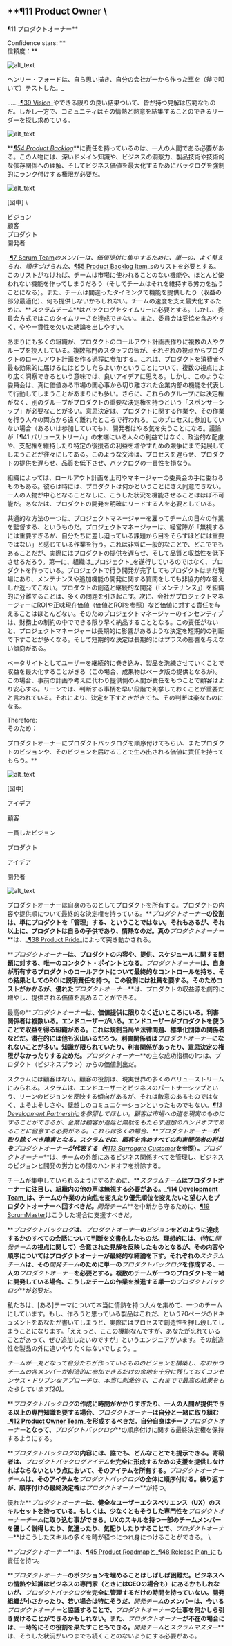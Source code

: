 <!-- Output copied to clipboard! -->

<!-----

You have some errors, warnings, or alerts. If you are using reckless mode, turn it off to see inline alerts.
* ERRORs: 0
* WARNINGs: 0
* ALERTS: 5

Conversion time: 1.715 seconds.


Using this Markdown file:

1. Paste this output into your source file.
2. See the notes and action items below regarding this conversion run.
3. Check the rendered output (headings, lists, code blocks, tables) for proper
   formatting and use a linkchecker before you publish this page.

Conversion notes:

* Docs to Markdown version 1.0β33
* Thu Jun 09 2022 15:01:53 GMT-0700 (PDT)
* Source doc: ch02-11 ¶11 Product Owner
* This document has images: check for >>>>>  gd2md-html alert:  inline image link in generated source and store images to your server. NOTE: Images in exported zip file from Google Docs may not appear in  the same order as they do in your doc. Please check the images!

----->



## **¶11 Product Owner \
¶11 プロダクトオーナー**

Confidence stars: ** \
信頼度：**


![alt_text](images/image1.jpg "image_tooltip")


<!-- _Henry Ford testing a car he envisioned (by hitting it with an ax), and which his company built—from hemp \ -->
ヘンリー・フォードは、自ら思い描き、自分の会社が一から作った車を（斧で叩いて）テストした。_

<!-- ...while everyone holds their own broad notion of the[​¶39 Vision​](https://learning.oreilly.com/library/view/a-scrum-book/9781680507577/f_0074.xhtml#sec.Vision) and of possible good outcomes, the community seeks a leader around whom they can rally their passion and enthusiasm. \ -->
......_[¶39 Vision](https://learning.oreilly.com/library/view/a-scrum-book/9781680507577/f_0074.xhtml#sec.Vision)_やできる限りの良い結果ついて、皆が持つ見解は広範なものだ。しかし一方で、コミュニティはその情熱と熱意を結集することのできるリーダーを探し求めている。


![alt_text](images/image2.png "image_tooltip")


<!-- **One person needs to be responsible for the[​¶54 Product Backlog​](https://learning.oreilly.com/library/view/a-scrum-book/9781680507577/f_0092.xhtml#sec.Product.Backlog). **This person needs deep domain knowledge, business insight, understanding of product technology, technical dependencies, and the authority to force rank the backlog to maximize business value. \ -->
**_[¶54 Product Backlog](https://learning.oreilly.com/library/view/a-scrum-book/9781680507577/f_0092.xhtml#sec.Product.Backlog)_**に責任を持っているのは、一人の人間である必要がある。この人物には、深いドメイン知識や、ビジネスの洞察力、製品技術や技術的な依存関係への理解、そしてビジネス価値を最大化するためにバックログを強制的にランク付けする権限が必要だ。


![alt_text](images/image3.png "image_tooltip")


[​](https://learning.oreilly.com/library/view/a-scrum-book/9781680507577/f_0038.xhtml#sec.Scrum.Team)[図中] \
<!-- Vision  \
Customers \
Product \
Developers \ -->
ビジョン \
顧客 \
プロダクト \
開発者

<!-- _[¶7 Scrum Team​](https://learning.oreilly.com/library/view/a-scrum-book/9781680507577/f_0038.xhtml#sec.Scrum.Team)_ members need a single, well-formed, sequenced list of [​¶55 Product Backlog Item​](https://learning.oreilly.com/library/view/a-scrum-book/9781680507577/f_0093.xhtml#sec.Product.Backlog.Item)s to help focus on delivering value. Without this list, the team may generate features that the market will never or rarely use (though the team still bears the effort to maintain them). They may deliver features at the wrong time (suboptimizing revenue) or deliver nothing. The **_Scrum Team_** needs the backlog in a timely manner to support and maximize the team’s velocity; a committee cannot achieve this timeliness. Committees are also likely to encapsulate compromise and to come to somewhat incoherent conclusions. \ -->
_[¶7 Scrum Team](https://learning.oreilly.com/library/view/a-scrum-book/9781680507577/f_0038.xhtml#sec.Scrum.Team)_のメンバーは、価値提供に集中するために、単一の、よく整えられ、順序づけられた、_[¶55 Product Backlog Item​](https://learning.oreilly.com/library/view/a-scrum-book/9781680507577/f_0093.xhtml#sec.Product.Backlog.Item)_sのリストを必要とする。このリストがなければ、チームは市場に使われることのない機能や、ほとんど使われない機能を作ってしまうだろう（そしてチームはそれを維持する労力を払うことになる）。また、チームは間違ったタイミングで機能を提供したり（収益の部分最適化）、何も提供しないかもしれない。チームの速度を支え最大化するために、**_スクラムチーム_**はバックログをタイムリーに必要とする。しかし、委員会方式ではこのタイムリーさを達成できない。また、委員会は妥協を含みやすく、やや一貫性を欠いた結論を出しやすい。

<!-- Too many organizations put several people or groups in charge of charting product rollout, with staff members from multiple departments all bringing their perspective to the product rollout planning process. This is a good idea to the extent that multiple perspectives broaden insight into how to most effectively deliver the product to the consumer. However, these committees too often represent internal corporate functions, disconnected from market concerns where the real value lies. Further, these groups often lack authority to make decisions and need “sponsorship,” with yet another group being the arbiter of the important decisions for the product. The decisions are further away from both the work on the product and the people doing the work, which can be de-motivating for the developers when they are not part of this process (or even when they are). Discussions often degrade into political considerations and competitions to retain control or to increase benefits for a given constituency, rather than benefit those at the end of the [​¶41 Value Stream​](https://learning.oreilly.com/library/view/a-scrum-book/9781680507577/f_0076.xhtml#sec.Value.Stream)s. These negotiations slow the process, delay product delivery, reduce quality and erode the coherence of the backlog. \ -->
あまりにも多くの組織が、プロダクトのロールアウト計画表作りに複数の人やグループを投入している。複数部門のスタッフの皆が、それぞれの視点からプロダクトのロールアウト計画を作る過程に参加する。これは、プロダクトを消費者へ最も効果的に届けるにはどうしたらよいかということについて、複数の視点により広く洞察できるという意味では、良いアイデアに思える。しかし、このような委員会は、真に価値ある市場の関心事から切り離された企業内部の機能を代表して行動してしまうことがあまりにも多い。さらに、これらのグループには決定権がなく、別のグループがプロダクトの重要な決定権を持つという「スポンサーシップ」が必要なことが多い。意思決定は、プロダクトに関する作業や、その作業を行う人々の両方から遠く離れたところで行われる。このプロセスに参加していない場合（あるいは参加していても）、開発者はやる気を失うことになる。議論が「¶41 バリューストリーム」の末端にいる人々の利益ではなく、政治的な配慮や、支配権を維持したり特定の後援者の利益を増やすための競争にまで発展してしまうことが往々にしてある。このような交渉は、プロセスを遅らせ、プロダクトの提供を遅らせ、品質を低下させ、バックログの一貫性を損なう。

<!-- Some organizations put rollout planning in the hands of a committee of bosses or managers. Sometimes they can’t even agree to what the product is. It’s almost impossible to make this work without a single focal point. You need someone to explicitly lead product development. \ -->
組織によっては、ロールアウト計画を上司やマネージャーの委員会の手に委ねるものもある。彼らは時には、プロダクトは何かということにさえ同意できない。一人の人物が中心となることなしに、こうした状況を機能させることはほぼ不可能だ。あなたは、プロダクトの開発を明確にリードする人を必要としている。

<!-- One common approach is to hire a project manager to oversee the team’s day-to-day work. The project manager does the work that management may feel is too important to ignore but not important enough to distract from their own pressing agendas. Though this is very common—almost ubiquitous—the approach in fact slows product delivery and may reduce quality and profitability. First, the organization is building a _product_ rather than carrying out a _project_. When project development completes, the product is still in the field and questions of maintenance and added feature development find only awkward answers. Organizationally separating product creation from ongoing development (“maintenance”) creates many problems. Secondly, the company rarely gives the project manager responsibility for value such as ROI or net present value (see [Value and ROI](https://learning.oreilly.com/library/view/a-scrum-book/9781680507577/f_0086.xhtml#sec.Value.and.ROI)), so his or her incentive is to deliver as fast as possible within the financial constraints. Without this responsibility, the project manager is more likely to make short-term decisions with long-term consequences, and short-term decisions tend not to have positive long-term consequences. \ -->
共通的な方法の一つは、プロジェクトマネージャーを雇ってチームの日々の作業を監督する、というものだ。プロジェクトマネージャーは、経営陣が「無視するには重要すぎるが、自分たちに差し迫っている課題から目をそらすほどには重要ではない」と感じている作業を行う。これは非常に一般的なことで、どこででもあることだが、実際にはプロダクトの提供を遅らせ、そして品質と収益性を低下させるだろう。第一に、組織は_プロジェクト_を遂行しているのではなく、プロダクトを作っている。プロジェクトで行う開発が完了してもプロダクトはまだ現場にあり、メンテナンスや追加機能の開発に関する質問をしても非協力的な答えしか返ってこない。プロダクトの創造と継続的な開発（「メンテナンス」）を組織的に分離することは、多くの問題を引き起こす。次に、会社がプロジェクトマネージャーにROIや正味現在価値（価値とROIを参照）など価値に対する責任を与えることはほとんどない。そのためプロジェクトマネージャーのインセンティブは、財務上の制約の中でできる限り早く納品することとなる。この責任がないと、プロジェクトマネージャーは長期的に影響があるような決定を短期的の判断で下すことが多くなる。そして短期的な決定は長期的にはプラスの影響を与えない傾向がある。

<!-- You can maximize revenue by continuously engaging your users as beta sites to refine the product (where the deliverables are the beta deliveries), but customers are much more comfortable if a person on the vendor side instead takes responsibility for up-front planning and thinking. Lean says that it is important to line up the decisions early on, so that the decisions are easy to make once the time comes to make them. \ -->
ベータサイトとしてユーザーを継続的に巻き込み、製品を洗練させていくことで収益を最大化することがきる（この場合、成果物はベータ版の提供となるが）。この場合、事前の計画や考えに代わり提供側の人間が責任をもつことで顧客はより安心する。リーンでは、判断する事柄を早い段階で列挙しておくことが重要だと言われている。それにより、決定を下すときがきても、その判断は楽なものになる。

Therefore: \
そのため：

<!-- **Get a _Product Owner_ to order the _Product Backlog_ and take responsibility for the vision of the product, and for the value that emanates from the delivery of that vision. \ -->
プロダクトオーナーにプロダクトバックログを順序付けてもらい、またプロダクトのビジョンや、そのビジョンを届けることで生み出される価値に責任を持ってもらう。**


![alt_text](images/image4.png "image_tooltip")


[図中]

<!-- Ideas

customers

Consistent vision

Product

ideas 

Developers -->

アイデア

顧客

一貫したビジョン

プロダクト

アイデア

開発者


![alt_text](images/image5.png "image_tooltip")


<!-- **_Product Owner_**s own their products: they have the final say over product content and delivery ordering. The **_Product Owner_** role is not just to “manage” the product; it’s that, too, but more so, the product is their baby, their passion. True **_Product Owner_**s are driven by [​¶38 Product Pride​](https://learning.oreilly.com/library/view/a-scrum-book/9781680507577/f_0071.xhtml#sec.Product.Pride). \ -->
プロダクトオーナーは自身のものとしてプロダクトを所有する。プロダクトの内容や提供順について最終的な決定権を持っている。**_プロダクトオーナー_**の役割は、単にプロダクトを「管理」する、ということではない。それもあるが、それ以上に、プロダクトは自らの子供であり、情熱なのだ。真の**_プロダクトオーナー_**は、_[¶38 Product Pride](https://learning.oreilly.com/library/view/a-scrum-book/9781680507577/f_0071.xhtml#sec.Product.Pride)_によって突き動かされる。

<!-- The **_Product Owner_** becomes the single point of contact for issues related to product content, delivery, and scheduling. The **_Product Owner_** has final control over the rollout of the product that he or she owns, and is accountable for the resulting ROI. While this role takes up a staff position, and therefore a cost, a good **_Product Owner_** can dramatically grow a product revenue stream and increase delivered value. \ -->
**_プロダクトオーナー_**は、プロダクトの内容や、提供、スケジュールに関する問題に対する、唯一のコンタクト・ポイントとなる。**_プロダクトオーナー_**は、自身が所有するプロダクトのロールアウトについて最終的なコントロールを持ち、その結果としてのROIに説明責任を持つ。この役割には社員を要する。そのためコストがかかるが、優れた**_プロダクトオーナー_**は、プロダクトの収益源を劇的に増やし、提供される価値を高めることができる。

<!-- The best **_Product Owner_** is as close to value delivery as possible. There are multiple stakeholders—the end user; the organization deriving revenue from end-user use of the product; persons concerned with regulatory authorities, legal issues, or standards bodies; and potentially many others. Stakeholders often cannot be **_Product Owner_**s because they have limited knowledge, a conflict of interest, or lack of authority to make decisions. One of the **_Product Owner_**’s primary measures of success is value generation from the product—the business plan. \ -->
最高の**_プロダクトオーナー_**は、価値提供に限りなく近いところにいる。利害関係者は複数いる。エンドユーザーがいる。エンドユーザーがプロダクトを使うことで収益を得る組織がある。これは規制当局や法律問題、標準化団体の関係者などだ。潜在的には他も沢山いるだろう。利害関係者は**_プロダクトオーナー_**になれないことが多い。知識が限られていたり、利害関係があったり、意思決定の権限がなかったりするためだ。**_プロダクトオーナー_**の主な成功指標の1つは、プロダクト（ビジネスプラン）からの価値創出だ。

<!-- There is no customer in Scrum. The customer role is present in many real-world value streams. Scrum tends to reflect the Lean vision of partnership between the business and end user, rather than a relationship of animosity or of at-arms-length or over-the-wall communication; see[​¶13 Development Partnership​](https://learning.oreilly.com/library/view/a-scrum-book/9781680507577/f_0044.xhtml#sec.Development.Partnership). Customers can realize paths to market, but the enterprise should be mindful that customers are an added handoff that can introduce delay and waste. These often are impediments for the **_Product Owner_** to remove. In Scrum, the **_Product Owner_** represents the interests of all stakeholders, including customers (see **_[¶113 Surrogate Customer](https://learning.oreilly.com/library/view/a-scrum-book/9781680507577/f_0141.xhtml#patlet-Surrogate.Customer)_**). The **_Product Owner_** manages all business relationships external to the team, which eliminates handoffs between the business vision and the development effort. \ -->
スクラムには顧客はない。顧客の役割は、現実世界の多くのバリューストリームにみられる。スクラムは、エンドユーザーとビジネスのパートナーシップという、リーンのビジョンを反映する傾向があるが、それは敵意のあるものではなく、よそよそしさや、壁越しのコミュニケーションといったものでもない。_[¶13 Development Partnership](https://learning.oreilly.com/library/view/a-scrum-book/9781680507577/f_0044.xhtml#sec.Development.Partnership)_を参照してほしい。顧客は市場への道を現実のものにすることができるが、企業は顧客が遅延と無駄をもたらす追加のハンドオフであることに留意する必要がある。これらは多くの場合、**_プロダクトオーナー_**が取り除くべき障害となる。スクラムでは、顧客を含めすべての利害関係者の利益を**_プロダクトオーナー_**が代表する（**_[¶113 Surrogate Customer](https://learning.oreilly.com/library/view/a-scrum-book/9781680507577/f_0141.xhtml#patlet-Surrogate.Customer)_**を参照）。**_プロダクトオーナー_**は、チームの外部にあるビジネス関係すべてを管理し、ビジネスのビジョンと開発の労力との間のハンドオフを排除する。

<!-- The **_Scrum Team_** needs to tune into the **_Product Owner_** and ignore other voices within the organization so that the team can stay focused. The[​¶14 Development Team​](https://learning.oreilly.com/library/view/a-scrum-book/9781680507577/f_0045.xhtml#sec.Development.Team) should refer those with a wish to redirect or re-prioritize the team‘s work to the **_Product Owner_**. The [​¶19 ScrumMaster​](https://learning.oreilly.com/library/view/a-scrum-book/9781680507577/f_0052.xhtml#sec.ScrumMaster)should help in these cases to protect the **_Development Team_** from interruptions. \ -->
チームが集中していられるようにするために、**_スクラムチーム_**はプロダクトオーナーに注目し、組織内の他の声は無視する必要がある。_[¶14 Development Team](https://learning.oreilly.com/library/view/a-scrum-book/9781680507577/f_0045.xhtml#sec.Development.Team)_は、チームの作業の方向性を変えたり優先順位を変えたいと望む人をプロダクトオーナーへ回すべきだ。**_開発チーム_**を中断から守るために、[​¶19 ScrumMaster​](https://learning.oreilly.com/library/view/a-scrum-book/9781680507577/f_0052.xhtml#sec.ScrumMaster)はこうした場合に支援すべきだ。

<!-- The **_Product Backlog_** documents the decisions around all the conversations of how to achieve the **_Product Owner_**’s **_Vision_**. Ideally, it reflects a consensus view (particularly with respect to the **_Development Team_**’s perspective) but the **_Product Owner_** has the final word on its content and ordering. Each **_Scrum Team_** needs one **_Product Owner_** to develop one **_Product Backlog_** for its **_Development Team_**s. If multiple teams are developing a single product together, there should be a single **_Product Backlog_** that drives these teams’ work. \ -->
**_プロダクトバックログ_**は、**_プロダクトオーナー_**の**_ビジョン_**をどのように達成するかのすべての会話について判断を文書化したものだ。理想的には、（特に**_開発チーム_**の視点に関して）合意された見解を反映したものとなるが、その内容や順序についてはプロダクトオーナーが最終的な結論を下す。それぞれの**_スクラムチーム_**は、その**_開発チーム_**のために単一の**_プロダクトバックログ_**を作成する、一人の**_プロダクトオーナー_**を必要とする。複数のチームが一つのプロダクトを一緒に開発している場合、こうしたチームの作業を推進する単一の**_プロダクトバックログ_**が必要だ。

<!-- _We bring together a team of people who are really passionate about [a] subject. If you write a 70-page document that says this is the product you’re supposed to build, you actually push the creativity out with process. The engineer who says, you know what, there’s a feature here that you forgot that I would really like to add. You don’t want to push that creativity out of the product. \ -->
私たちは、[ある]テーマについて本当に情熱を持つ人々を集めて、一つのチームにしています。もし、作ろうと思っている製品はこれだ、という70ページのドキュメントをあなたが書いてしまうと、実際にはプロセスで創造性を押し殺してしまうことになります。「ええっと、ここの機能なんですが、あなたが忘れていることがあって、ぜひ追加したいのですが」というエンジニアがいます。その創造性を製品の外に追いやりたくはないでしょう。_

<!-- _The consensus-driven approach where the team works together to build a vision around what they’re building and still leaves enough room for each member of the team to participate creatively, is really inspiring and yields us some of the best outcomes we’ve had._[[20]](https://learning.oreilly.com/library/view/a-scrum-book/9781680507577/f_0071.xhtml#FOOTNOTE-20) \ -->
_チームが一丸となって自分たちが作っているもののビジョンを構築し、なおかつチームの各メンバーが創造的に参加できるだけの余地を十分に残しておくコンセンサス・ドリブンなアプローチは、本当に刺激的で、これまでで最高の結果をもたらしています[20]。_

<!-- If the creation of the **_Product Backlog_** takes too much time or more expertise that one person can provide, the **_Product Owner_** should form a [​¶12 Product Owner Team​](https://learning.oreilly.com/library/view/a-scrum-book/9781680507577/f_0043.xhtml#sec.Product.Owner.Team) that works with him or her as Chief **_Product Owner_**, retaining the final say over the sequencing of the **_Product Backlog_**. \ -->
**_プロダクトバックログ_**の作成に時間がかかりすぎたり、一人の人間が提供できる以上の専門知識を要する場合、**_プロダクトオーナー_**は自分と一緒に取り組む_[¶12 Product Owner Team​](https://learning.oreilly.com/library/view/a-scrum-book/9781680507577/f_0043.xhtml#sec.Product.Owner.Team)_を形成するべきだ。自分自身はチーフ**_プロダクトオーナー_**となって、**_プロダクトバックログ_**の順序付けに関する最終決定権を保持するようにする。

<!-- Anyone can offer anything as content for the **_Product Backlog_**. The contributor owns the item in as much that they must provide support for fully forming the **_Product Backlog Item_**. The **_Product Owner Team_** sequences that item in the global **_Product Backlog_**—again, with the **_Product Owner_** having final say over the sequencing. \ -->
**_プロダクトバックログ_**の内容には、誰でも、どんなことでも提示できる。寄稿者は、**_プロダクトバックログアイテム_**を完全に形成するための支援を提供しなければならないという点において、そのアイテムを所有する。**_プロダクトオーナーチーム_**は、そのアイテムを**_プロダクトバックログ_**の全体に順序付ける。繰り返すが、順序付けの最終決定権は**_プロダクトオーナー_**が持つ。

<!-- Great **_Product Owner_**s have a sound user experience (UX) skill set or at least can tap into such expertise on the **_Product Owner Team_**. Gentle persuasion, care, and attentiveness on the part of team members with UX skills can lead a **_Product Owner_** to pick up many of these skills over time. \ -->
優れた**_プロダクトオーナー_**は、健全なユーザーエクスペリエンス（UX）のスキルセットを持っている。もしくは、少なくともそうした専門性を**_プロダクトオーナーチーム_**に取り込む事ができる。UXのスキルを持つ一部のチームメンバーを優しく説得したり、気遣ったり、気配りしたりすることで、**_プロダクトオーナー_**はこうしたスキルの多くを時が経つにつれ身につけることができる。 \


<!-- The **_Product Owner_** is also responsible for the[​¶45 Product Roadmap​](https://learning.oreilly.com/library/view/a-scrum-book/9781680507577/f_0080.xhtml#sec.Product.Roadmap) and the [​¶48 Release Plan​](https://learning.oreilly.com/library/view/a-scrum-book/9781680507577/f_0084.xhtml#sec.Release.Plan). \ -->
**_プロダクトオーナー_**は、[​¶45 Product Roadmap​](https://learning.oreilly.com/library/view/a-scrum-book/9781680507577/f_0080.xhtml#sec.Product.Roadmap)と_[¶48 Release Plan](https://learning.oreilly.com/library/view/a-scrum-book/9781680507577/f_0084.xhtml#sec.Release.Plan)_にも責任を持つ。

<!-- It is often difficult to fill the **_Product Owner_** position. The business passion and knowledge may exist in a business expert (sometimes the CEO) who does not have enough time to fully manage the **_Product Backlog_**, especially in small or young development organizations. Any **_Development Team_** member may take on any **_Product Owner_** work in consultation with the existing **_Product Owner_**, or can temporarily fill the **_Product Owner_** role in his or her absence. The **_Development Team_** and **_ScrumMaster_** should ensure that such a situation does not persist indefinitely. \ -->
**_プロダクトオーナー_**のポジションを埋めることはしばしば困難だ。ビジネスへの情熱や知識はビジネスの専門家（ときにはCEOの場合も）にあるかもしれないが、**_プロダクトバックログ_**を完全に管理するだけの時間を持っていない。開発組織が小さかったり、若い場合は特にそうだ。**_開発チーム_**のメンバーは、今いる**_プロダクトオーナー_**と協議することで、**_プロダクトオーナー_**の仕事を何かしら引き受けることができるかもしれない。また、**_プロダクトオーナー_**が不在の場合には、一時的にその役割を果たすこともできる。**_開発チーム_**と**_スクラムマスター_**は、そうした状況がいつまでも続くことのないようにする必要がある。
